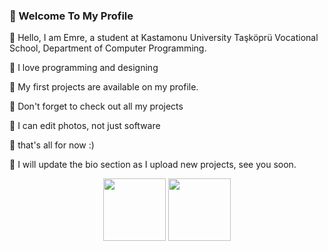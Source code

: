 ### 🧊 Welcome To My Profile


🧊 Hello, I am Emre, a student at Kastamonu University Taşköprü Vocational School, Department of Computer Programming.


🧊 I love programming and designing


🧊 My first projects are available on my profile.


🧊 Don't forget to check out all my projects


🧊 I can edit photos, not just software


🧊 that's all for now :)


🧊 I will update the bio section as I upload new projects, see you soon.

<p align="center">
      <img height="100em" src="https://github-readme-stats.vercel.app/api?username=emrey0&theme=shadow_blue&show_icons=true&count_private=true)"/>
      <img height="100em" src="https://github-readme-stats-eight-theta.vercel.app/api/top-langs/?username=emrey0&layout=compact&langs_count=8&theme=shadow_blue"/>
</p>
